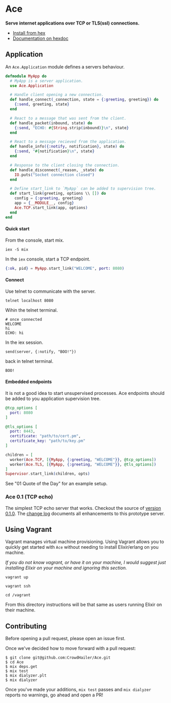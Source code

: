 # Ace
**Serve internet applications over TCP or TLS(ssl) connections.**

- [Install from hex](https://hex.pm/packages/ace)
- [Documentation on hexdoc](https://hexdocs.pm/ace)

## Application

An `Ace.Application` module defines a servers behaviour.


```elixir
defmodule MyApp do
  # MyApp is a server application.
  use Ace.Application

  # Handle client opening a new connection.
  def handle_connect(_connection, state = {:greeting, greeting}) do
    {:send, greeting, state}
  end

  # React to a message that was sent from the client.
  def handle_packet(inbound, state) do
    {:send, "ECHO: #{String.strip(inbound)}\n", state}
  end

  # React to a message recieved from the application.
  def handle_info({:notify, notification}, state) do
    {:send, "#{notification}\n", state}
  end

  # Response to the client closing the connection.
  def handle_disconnect(_reason, _state) do
    IO.puts("Socket connection closed")
  end

  # Define start_link to `MyApp` can be added to supervision tree.
  def start_link(greeting, options \\ []) do
    config = {:greeting, greeting}
    app = {__MODULE__, config}
    Ace.TCP.start_link(app, options)
  end
end
```

#### Quick start

From the console, start mix.

```shell
iex -S mix
```

In the `iex` console, start a TCP endpoint.
```elixir
{:ok, pid} = MyApp.start_link("WELCOME", port: 8080)
```

#### Connect
Use telnet to communicate with the server.

```
telnet localhost 8080
```

Wihin the telnet terminal.

```
# once connected
WELCOME
hi
ECHO: hi
```

In the iex session.

```
send(server, {:notify, "BOO!"})
```

back in telnet terminal.

```
BOO!
```

#### Embedded endpoints

It is not a good idea to start unsupervised processes.
Ace endpoints should be added to you application supervision tree.

```elixir
@tcp_options [
  port: 8080
]

@tls_options [
  port: 8443,
  certificate: "path/to/cert.pm",
  certificate_key: "path/to/key.pm"
]

children = [
  worker(Ace.TCP, [{MyApp, {:greeting, "WELCOME"}}, @tcp_options])
  worker(Ace.TLS, [{MyApp, {:greeting, "WELCOME"}}, @tls_options])
]
Supervisor.start_link(children, opts)
```

See "01 Quote of the Day" for an example setup.

### Ace 0.1 (TCP echo)

The simplest TCP echo server that works.
Checkout the source of [version 0.1.0](https://github.com/CrowdHailer/Ace/blob/0.1.0/server.ex).
The [change log](https://github.com/CrowdHailer/Ace/blob/master/CHANGELOG.md) documents all enhancements to this prototype server.


## Using Vagrant

Vagrant manages virtual machine provisioning.
Using Vagrant allows you to quickly get started with `Ace` without needing to install Elixir/erlang on you machine.

*If you do not know vagrant, or have it on your machine, I would suggest just installing Elixir on your machine and ignoring this section.*

```
vagrant up

vagrant ssh

cd /vagrant
```

From this directory instructions will be that same as users running Elixir on their machine.

## Contributing

Before opening a pull request, please open an issue first.

Once we've decided how to move forward with a pull request:

    $ git clone git@github.com:CrowdHailer/Ace.git
    $ cd Ace
    $ mix deps.get
    $ mix test
    $ mix dialyzer.plt
    $ mix dialyzer

Once you've made your additions, `mix test` passes and `mix dialyzer` reports no warnings, go ahead and open a PR!
